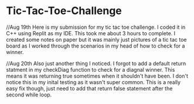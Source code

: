 # Tic-Tac-Toe-Challenge

//Aug 19th
Here is my submission for my tic tac toe challenge. I coded it in C++ using Replit as my IDE. This took me about 3 hours to complete. I created some notes on paper but it was mainly just pictures of a tic tac toe board as I worked through the scenarios in my head of how to check for a winner. 

//Aug 20th
Also just another thing I noticed. I forgot to add a default return statment in my checkDiag function to check for a diagnal winner. This means it was returning true sometimes when it shouldn't have been. I don't notice this in my inital testing as it wasn't super common. This is a really easy fix though, just need to add that return false statement after the second while loop. 
